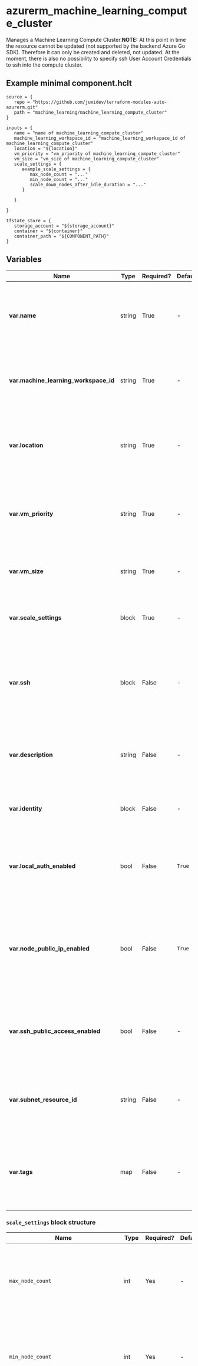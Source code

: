# azurerm_machine_learning_compute_cluster

Manages a Machine Learning Compute Cluster.**NOTE:** At this point in time the resource cannot be updated (not supported by the backend Azure Go SDK). Therefore it can only be created and deleted, not updated. At the moment, there is also no possibility to specify ssh User Account Credentials to ssh into the compute cluster.

## Example minimal component.hclt

```hcl
source = {
   repo = "https://github.com/jumidev/terraform-modules-auto-azurerm.git" 
   path = "machine_learning/machine_learning_compute_cluster" 
}

inputs = {
   name = "name of machine_learning_compute_cluster" 
   machine_learning_workspace_id = "machine_learning_workspace_id of machine_learning_compute_cluster" 
   location = "${location}" 
   vm_priority = "vm_priority of machine_learning_compute_cluster" 
   vm_size = "vm_size of machine_learning_compute_cluster" 
   scale_settings = {
      example_scale_settings = {
         max_node_count = "..."   
         min_node_count = "..."   
         scale_down_nodes_after_idle_duration = "..."   
      }
  
   }
 
}

tfstate_store = {
   storage_account = "${storage_account}" 
   container = "${container}" 
   container_path = "${COMPONENT_PATH}" 
}

```

## Variables

| Name | Type | Required? |  Default  |  Description |
| ---- | ---- | --------- |  ----------- | ----------- |
| **var.name** | string | True | -  |  The name which should be used for this Machine Learning Compute Cluster. Changing this forces a new Machine Learning Compute Cluster to be created. | 
| **var.machine_learning_workspace_id** | string | True | -  |  The ID of the Machine Learning Workspace. Changing this forces a new Machine Learning Compute Cluster to be created. | 
| **var.location** | string | True | -  |  The Azure Region where the Machine Learning Compute Cluster should exist. Changing this forces a new Machine Learning Compute Cluster to be created. | 
| **var.vm_priority** | string | True | -  |  The priority of the VM. Changing this forces a new Machine Learning Compute Cluster to be created. Accepted values are `Dedicated` and `LowPriority`. | 
| **var.vm_size** | string | True | -  |  The size of the VM. Changing this forces a new Machine Learning Compute Cluster to be created. | 
| **var.scale_settings** | block | True | -  |  A `scale_settings` block. Changing this forces a new Machine Learning Compute Cluster to be created. | 
| **var.ssh** | block | False | -  |  Credentials for an administrator user account that will be created on each compute node. A `ssh` block. Changing this forces a new Machine Learning Compute Cluster to be created. | 
| **var.description** | string | False | -  |  The description of the Machine Learning compute. Changing this forces a new Machine Learning Compute Cluster to be created. | 
| **var.identity** | block | False | -  |  An `identity` block. Changing this forces a new Machine Learning Compute Cluster to be created. | 
| **var.local_auth_enabled** | bool | False | `True`  |  Whether local authentication methods is enabled. Defaults to `true`. Changing this forces a new Machine Learning Compute Cluster to be created. | 
| **var.node_public_ip_enabled** | bool | False | `True`  |  Whether the compute cluster will have a public ip. To set this to false a `subnet_resource_id` needs to be set. Defaults to `true`. Changing this forces a new Machine Learning Compute Cluster to be created. | 
| **var.ssh_public_access_enabled** | bool | False | -  |  A boolean value indicating whether enable the public SSH port. Changing this forces a new Machine Learning Compute Cluster to be created. | 
| **var.subnet_resource_id** | string | False | -  |  The ID of the Subnet that the Compute Cluster should reside in. Changing this forces a new Machine Learning Compute Cluster to be created. | 
| **var.tags** | map | False | -  |  A mapping of tags which should be assigned to the Machine Learning Compute Cluster. Changing this forces a new Machine Learning Compute Cluster to be created. | 

### `scale_settings` block structure

| Name | Type | Required? | Default | Description |
| ---- | ---- | --------- | ------- | ----------- |
| `max_node_count` | int | Yes | - | Maximum node count. Changing this forces a new Machine Learning Compute Cluster to be created. |
| `min_node_count` | int | Yes | - | Minimal node count. Changing this forces a new Machine Learning Compute Cluster to be created. |
| `scale_down_nodes_after_idle_duration` | string | Yes | - | Node Idle Time Before Scale Down: defines the time until the compute is shutdown when it has gone into Idle state. Is defined according to W3C XML schema standard for duration. Changing this forces a new Machine Learning Compute Cluster to be created. |

### `ssh` block structure

| Name | Type | Required? | Default | Description |
| ---- | ---- | --------- | ------- | ----------- |
| `admin_username` | string | Yes | - | Name of the administrator user account which can be used to SSH to nodes. Changing this forces a new Machine Learning Compute Cluster to be created. |
| `admin_password` | string | No | - | Password of the administrator user account. Changing this forces a new Machine Learning Compute Cluster to be created. |
| `key_value` | string | No | - | SSH public key of the administrator user account. Changing this forces a new Machine Learning Compute Cluster to be created. |

### `identity` block structure

| Name | Type | Required? | Default | Description |
| ---- | ---- | --------- | ------- | ----------- |
| `type` | string | Yes | - | Specifies the type of Managed Service Identity that should be configured on this Machine Learning Compute Cluster. Possible values are 'SystemAssigned', 'UserAssigned', 'SystemAssigned, UserAssigned' (to enable both). Changing this forces a new resource to be created. |
| `identity_ids` | string | No | - | Specifies a list of User Assigned Managed Identity IDs to be assigned to this Machine Learning Compute Cluster. Changing this forces a new resource to be created. |



## Outputs

| Name | Type | Sensitive? | Description |
| ---- | ---- | --------- | --------- |
| **id** | string | No  | The ID of the Machine Learning Compute Cluster. | 
| **identity** | block | No  | An `identity` block, which contains the Managed Service Identity information for this Machine Learning Compute Cluster. | 
| **principal_id** | string | No  | The Principal ID for the Service Principal associated with the Managed Service Identity of this Machine Learning Compute Cluster. | 
| **tenant_id** | string | No  | The Tenant ID for the Service Principal associated with the Managed Service Identity of this Machine Learning Compute Cluster. | 

Additionally, all variables are provided as outputs.
